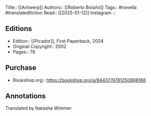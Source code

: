 Title:: [[Antwerp]]
Authors:: [[Roberto Bolaño]]
Tags:: #novella #translatedfiction 
Read:: [[2025-01-12]]
Instagram :: 
## Editions
- Edition:: [[Picador]], First Paperback, 2024
- Original Copyright:: 2002
- Pages:: 78

## Purchase
* Bookshop.org:: https://bookshop.org/a/94437/9781250898166
## Annotations

Translated by Natasha Wimmer

